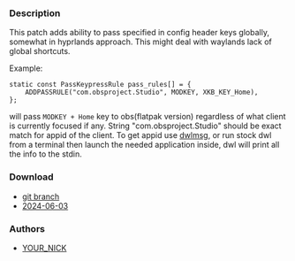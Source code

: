 ### Description
This patch adds ability to pass specified in config header keys globally, somewhat in hyprlands approach.
This might deal with waylands lack of global shortcuts.

Example:
```
static const PassKeypressRule pass_rules[] = {
	ADDPASSRULE("com.obsproject.Studio", MODKEY, XKB_KEY_Home),
};
```
will pass `MODKEY + Home` key to obs(flatpak version) regardless of what client is currently focused if any.
String "com.obsproject.Studio" should be exact match for appid of the client. To get appid use [dwlmsg](https://codeberg.org/notchoc/dwlmsg),
or run stock dwl from a terminal then launch the needed application inside, dwl will print all the info to the stdin.


### Download
- [git branch](https://codeberg.org/korei999/dwl/src/branch/PATCHNAME)
- [2024-06-03](https://codeberg.org/dwl/dwl-patches/raw/branch/main/patches/PATCHNAME/PATCHNAME.patch)
### Authors
- [YOUR_NICK](https://codeberg.org/USERNAME)

